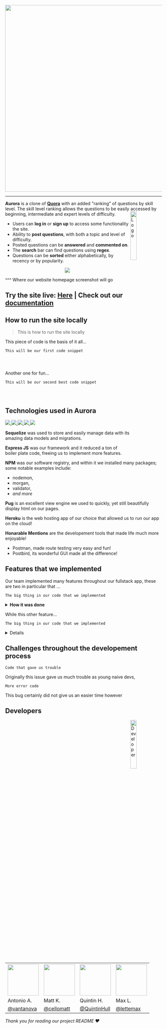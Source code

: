 <p align="center">
<img src="https://user-images.githubusercontent.com/70561117/103392693-04dc4a00-4ad4-11eb-9bbb-9d213c1607ad.png" width="600">
</p>


---

**Aurora** is a clone of **[Quora](https://www.quora.com/)** with an added "ranking" of questions by skill level.
The skill level ranking allows the questions to be easily accessed by beginning, 
intermediate and expert levels of difficulty. 
<img alt="Logo" align="right" src="https://user-images.githubusercontent.com/70561117/103400052-8645d380-4af8-11eb-8c61-1f2bab847bfd.png" width="20%" />
* Users can **log in** or **sign up** to access some functionality the site.
* Ability to **post questions**, with both a topic and level of difficulty.
* Posted questions can be **answered** and **commented on**.
* The **search** bar can find questions using **regex**.  
* Questions can be **sorted** either alphabetically, by recency or
  by popularity.

<p align="center">
<img src="https://lh3.googleusercontent.com/I527gBMsmemfRlHukIEdDbQjnkdxjfP8uPyRc9U0e0roZhVLcYy3IAefLvqth-QnnN79nh80MlJ2gsxZP3C4U2uV9A=w640-h400-e365-rj-sc0x00ffffff">
</p>
^^^ Where our website homepage screenshot will go 

<h2>Try the site live: <a href="www.google.com">Here</a> <b>|</b> Check out our <a href="https://github.com/cellomatt/aurora/wiki">documentation</a></h2>

## How to run the site locally
> This is how to run the site locally 
>
>

This piece of code is the basis of it all...
```
This will be our first code snippet




```

Another one for fun...
```
This will be our second best code snippet




```

## Technologies used in Aurora
<p align="left">
<a href="https://sequelize.org/">
<img src="https://img.shields.io/badge/Sequelize-v6.3.5-blue">
<a/>

<a href="https://expressjs.com/">
<img src="https://img.shields.io/badge/Express-v4.17.1-blue">
<a/>
   
<a href="https://pugjs.org/api/getting-started.html">
<img src="https://img.shields.io/badge/Pug-v3-blue">
<a/>
  
<a href="https://nodejs.org/en/">  
<img src="https://img.shields.io/badge/Node-v14.15.3-blue">
<a/>

<a href="https://www.heroku.com/">
<img src="https://img.shields.io/badge/Heroku-hosting-blue">
<a/>
</p>

**Sequelize** was used to store and easily manage data with its amazing 
data models and migrations.

**Express JS** was our framework and it reduced a ton of boiler plate 
code, freeing us to implement more features. 

**NPM** was our software registry, and within it we installed many packages;
some notable examples include:
* nodemon,
* morgan, 
* validator,
* *and more* 

**Pug** is an excellent view engine we used to quickly, yet still
beautifully display html on our pages.

**Heroku** is the web hosting app of our choice that allowed us to 
run our app on the cloud! 

**Honarable Mentions** are the developement tools that made life 
much more enjoyable! 
* Postman, made route testing very easy and fun!
* Postbird, its wonderful GUI made all the difference!


## Features that we implemented
Our team implemented many features throughout our fullstack app, these
are two in particular that ...
```
The big thing in our code that we implemented
```
<details><summary><b>How it was done</b></summary>

1. We started by:

    ```
    this can be our sample code
    
    
    ```
2. Then we did this:

    ```    
    this can be our sample code
    ```
    
    
3. Which led us to this:

    ```
    this can be our sample code
    
    
    ```    
4. And we finally figured out this...

  ```
  this can be our sample code

  ```

</details>

While this other feature...

```
The big thing in our code that we implemented
```
<details><summary><b>We got this by...</b></summary>

1. We started by:

    ```sh
    this can be our sample code
    ```
2. Then we did this:

    ```    
    this can be our sample code
    ```
    
    
3. Which led us to this:

    ```
    this can be our sample code
    
    
    ```    
4. And we finally figured out this...

  ```
  this can be our sample code

  ```

</details>

## Challenges throughout the developement process
```
Code that gave us trouble
```
Originally this issue gave us much trouble as young naive devs, 


```
More error code
```
This bug certainly did not give us an easier time however 

## Developers

<img alt="Developer" align="right" src="https://user-images.githubusercontent.com/70561117/103400187-079d6600-4af9-11eb-8d20-00c8f88e3936.png" width="20%" />
<table style="width:100%">
  <tr>
    <th><a href="https://github.com/vantanova" rel="nofollow"><img src="https://avatars1.githubusercontent.com/u/70561117?s=460&u=85a68af6fc136866eb4f33ee657aeb751aba9935&v=4" height="auto" width="100"></a></th>
    <th><a href="https://github.com/cellomatt" rel="nofollow"><img src="https://avatars3.githubusercontent.com/u/70362985?s=460&u=f842593461c24188b7472e98ec2813b87221bca2&v=4" height="auto" width="100"></a></th>
    <th><a href="https://github.com/QuintinHull" rel="nofollow"><img src="https://avatars2.githubusercontent.com/u/70037265?s=460&u=c4f09b24fc3acea13c4c81e5f0eef835bf54780b&v=4" height="auto" width="100"></a></th>
    <th><a href="https://github.com/lettemax" rel="nofollow"><img src="https://avatars0.githubusercontent.com/u/11065513?s=460&u=0c6a04b31933e0835366b26a34b62c33f3c427ca&v=4" height="auto" width="100"></a></th>
  </tr>
  <tr>
    <td>Antonio A.</td>
    <td>Matt K.</td>
    <td>Quintin H.</td>
    <td>Max L.</td>
  </tr>
  <tr>
    <td><a href="https://github.com/vantanova">@vantanova</a></td>
    <td><a href="https://github.com/cellomatt">@cellomatt</a></td>
    <td><a href="https://github.com/QuintinHull">@QuintinHull</a></td>
    <td><a href="https://github.com/lettemax">@lettemax</a></td>
  </tr>
</table>

<p> <i>Thank you for reading our project README ❤️</i> </p>

